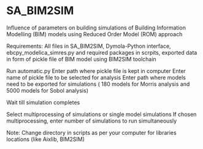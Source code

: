 # SA_BIM2SIM
Influence of parameters on building simulations of Building Information Modelling (BIM) models using Reduced Order Model (ROM) approach

Requirements: All files in SA_BIM2SIM, Dymola-Python interface, ebcpy_modelica_simres.py and required packages in scrpits, exported data in form of pickle file of BIM model using BIM2SIM toolchain 

Run automatic.py
Enter path where pickle file is kept in computer
Enter name of pickle file to be selected for analysis
Enter path where models need to be exported for simulations ( 180 models for Morris analysis and 5000 models for Sobol analysis)

Wait till simulation completes

Select multiprocessing of simulations or single model simulations
If chosen multiprocessing, enter number of simulations to run simultaneously

Note: Change directory in scripts as per your computer for libraries locations (like Aixlib, BIM2SIM)
